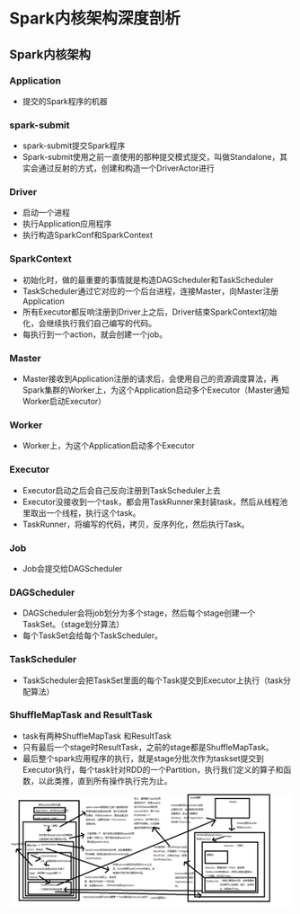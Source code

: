 # Spark内核架构深度剖析

## Spark内核架构

### Application

- 提交的Spark程序的机器

### spark-submit

- spark-submit提交Spark程序
- Spark-submit使用之前一直使用的那种提交模式提交，叫做Standalone，其实会通过反射的方式，创建和构造一个DriverActor进行

### Driver

- 启动一个进程
- 执行Application应用程序
- 执行构造SparkConf和SparkContext

### SparkContext

- 初始化时，做的最重要的事情就是构造DAGScheduler和TaskScheduler
- TaskScheduler通过它对应的一个后台进程，连接Master，向Master注册Application
- 所有Executor都反响注册到Driver上之后，Driver结束SparkContext初始化，会继续执行我们自己编写的代码。
- 每执行到一个action，就会创建一个job。

### Master

- Master接收到Application注册的请求后，会使用自己的资源调度算法，再Spark集群的Worker上，为这个Application启动多个Executor（Master通知Worker启动Executor）

### Worker

- Worker上，为这个Application启动多个Executor

### Executor

- Executor启动之后会自己反向注册到TaskScheduler上去
- Executor没接收到一个task，都会用TaskRunner来封装task，然后从线程池里取出一个线程，执行这个task。
- TaskRunner，将编写的代码，拷贝，反序列化，然后执行Task。

### Job

- Job会提交给DAGScheduler

### DAGScheduler

- DAGScheduler会将job划分为多个stage，然后每个stage创建一个TaskSet。（stage划分算法）
- 每个TaskSet会给每个TaskScheduler。

### TaskScheduler

- TaskScheduler会把TaskSet里面的每个Task提交到Executor上执行（task分配算法）

### ShuffleMapTask and ResultTask

- task有两种ShuffleMapTask 和ResultTask
- 只有最后一个stage时ResultTask，之前的stage都是ShuffleMapTask。
- 最后整个spark应用程序的执行，就是stage分批次作为taskset提交到Executor执行，每个task针对RDD的一个Partition，执行我们定义的算子和函数，以此类推，直到所有操作执行完为止。





![](img\Spark内核架构深度剖析.png)

